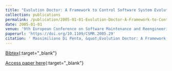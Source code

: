 ```yaml
---
title: "Evolution Doctor: A Framework to Control Software System Evolution"
collection: publications
permalink: /publication/2005-01-01-Evolution-Doctor-A-Framework-to-Control-Software-System-Evolution
date: 2005-01-01
venue: '9th European Conference on Software Maintenance and Reengineering (CSMR 2005), 21-23 March 2005, Manchester, UK, Proceedings'
paperurl: 'https://doi.org/10.1109/CSMR.2005.29'
citation: ' Massimiliano Di Penta, &quot;Evolution Doctor: A Framework to Control Software System Evolution.&quot; 9th European Conference on Software Maintenance and Reengineering (CSMR 2005), 21-23 March 2005, Manchester, UK, Proceedings, 2005.'
---
```

[Bibtex](https://dblp.org/rec/bib/conf/csmr/Penta05){:target="_blank"}

[Access paper here](https://doi.org/10.1109/CSMR.2005.29){:target="_blank"}

